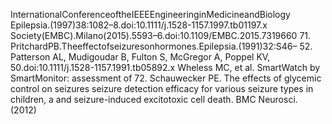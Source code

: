 InternationalConferenceoftheIEEEEngineeringinMedicineandBiology Epilepsia.(1997)38:1082–8.doi:10.1111/j.1528-1157.1997.tb01197.x
Society(EMBC).Milano(2015).5593–6.doi:10.1109/EMBC.2015.7319660 71. PritchardPB.Theeffectofseizuresonhormones.Epilepsia.(1991)32:S46–
52. Patterson AL, Mudigoudar B, Fulton S, McGregor A, Poppel KV, 50.doi:10.1111/j.1528-1157.1991.tb05892.x
Wheless MC, et al. SmartWatch by SmartMonitor: assessment of 72. Schauwecker PE. The effects of glycemic control on seizures
seizure detection efficacy for various seizure types in children, a and seizure-induced excitotoxic cell death. BMC Neurosci. (2012)
